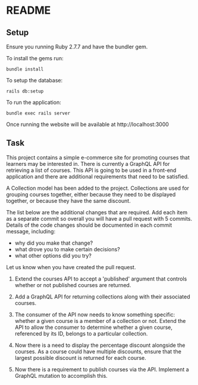 # README

## Setup

Ensure you running Ruby 2.7.7 and have the bundler gem.

To install the gems run:

`bundle install`

To setup the database:

`rails db:setup`

To run the application:

`bundle exec rails server`

Once running the website will be available at http://localhost:3000

## Task

This project contains a simple e-commerce site for promoting courses that
learners may be interested in. There is currently a GraphQL API for retrieving
a list of courses. This API is going to be used in a front-end application and
there are additional requirements that need to be satisfied.

A Collection model has been added to the project. Collections are used for
grouping courses together, either because they need to be displayed together,
or because they have the same discount.

The list below are the additional changes that are required. Add each item as a
separate commit so overall you will have a pull request with 5 commits. Details
of the code changes should be documented in each commit message, including:

* why did you make that change?
* what drove you to make certain decisions?
* what other options did you try?

Let us know when you have created the pull request.

1. Extend the courses API to accept a 'published' argument that controls
   whether or not published courses are returned.

2. Add a GraphQL API for returning collections along with their associated
   courses.

3. The consumer of the API now needs to know something specific: whether a
   given course is a member of a collection or not. Extend the API to allow the
   consumer to determine whether a given course, referenced by its ID, belongs
   to a particular collection.

4. Now there is a need to display the percentage discount alongside the
   courses. As a course could have multiple discounts, ensure that the largest
   possible discount is returned for each course.

5. Now there is a requirement to publish courses via the API. Implement a
   GraphQL mutation to accomplish this.

